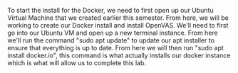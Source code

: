 To start the install for the Docker, we need to first open up our Ubuntu Virtual Machine that we created earlier this semester. From here, we will be working to create our Docker install and install OpenVAS.
We'll need to first go into our Ubuntu VM and open up a new terminal instance. From here we'll run the command "sudo apt update" to update our apt installer to ensure that everything is up to date.
From here we will then run "sudo apt install docker.io", this command is what actually installs our docker instance which is what will allow us to complete this lab. 
